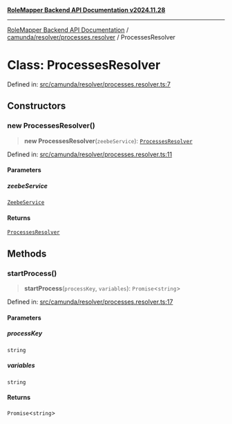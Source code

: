 [**RoleMapper Backend API Documentation v2024.11.28**](../../../../README.md)

***

[RoleMapper Backend API Documentation](../../../../modules.md) / [camunda/resolver/processes.resolver](../README.md) / ProcessesResolver

# Class: ProcessesResolver

Defined in: [src/camunda/resolver/processes.resolver.ts:7](https://github.com/FlowCraft-AG/RoleMapper/blob/c1dd70009b43cf6900b6bde6d6bd8b801c1074ab/backend/src/camunda/resolver/processes.resolver.ts#L7)

## Constructors

### new ProcessesResolver()

> **new ProcessesResolver**(`zeebeService`): [`ProcessesResolver`](ProcessesResolver.md)

Defined in: [src/camunda/resolver/processes.resolver.ts:11](https://github.com/FlowCraft-AG/RoleMapper/blob/c1dd70009b43cf6900b6bde6d6bd8b801c1074ab/backend/src/camunda/resolver/processes.resolver.ts#L11)

#### Parameters

##### zeebeService

[`ZeebeService`](../../../service/zeebe.service/classes/ZeebeService.md)

#### Returns

[`ProcessesResolver`](ProcessesResolver.md)

## Methods

### startProcess()

> **startProcess**(`processKey`, `variables`): `Promise`\<`string`\>

Defined in: [src/camunda/resolver/processes.resolver.ts:17](https://github.com/FlowCraft-AG/RoleMapper/blob/c1dd70009b43cf6900b6bde6d6bd8b801c1074ab/backend/src/camunda/resolver/processes.resolver.ts#L17)

#### Parameters

##### processKey

`string`

##### variables

`string`

#### Returns

`Promise`\<`string`\>
